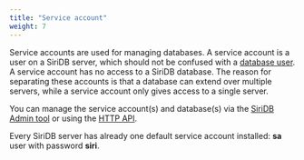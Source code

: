 ```yaml
---
title: "Service account"
weight: 7
---
```


Service accounts are used for managing databases. A service account is a user on a SiriDB server, which should not be confused with a [database user](../database_user). A service account has no access to a SiriDB database. The reason for separating these accounts is that a database can extend over multiple servers, while a service account only gives access to a single server.

You can manage the service account(s) and database(s) via the [SiriDB Admin tool](https://github.com/SiriDB/siridb-admin) or using the [HTTP API](../../connect/http_api).

Every SiriDB server has already one default service account installed:  **sa** user with password **siri**.
